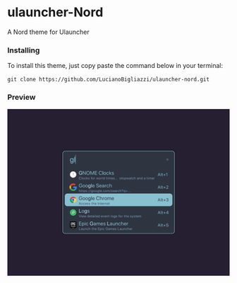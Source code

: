 # ulauncher-Nord

A Nord theme for Ulauncher

### Installing

To install this theme, just copy paste the command below in your terminal:

```
git clone https://github.com/LucianoBigliazzi/ulauncher-nord.git
```

### Preview

![Launcher preview: ](screenshot.png)
